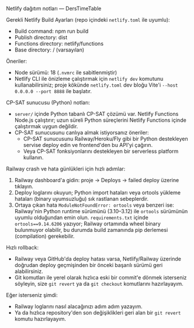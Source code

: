 Netlify dağıtım notları — DersTimeTable

Gerekli Netlify Build Ayarları (repo içindeki `netlify.toml` ile uyumlu):

- Build command: npm run build
- Publish directory: dist
- Functions directory: netlify/functions
- Base directory: / (varsayılan)

Öneriler:

- Node sürümü: 18 (`.nvmrc` ile sabitlenmiştir)
- Netlify CLI ile önizleme çalıştırmak için `netlify dev` komutunu kullanabilirsiniz; proje kökünde `netlify.toml` dev bloğu Vite'i `--host 0.0.0.0 --port 8888` ile başlatır.

CP-SAT sunucusu (Python) notları:

- `server/` içinde Python tabanlı CP-SAT çözümü var. Netlify Functions Node.js çalıştırır; uzun süreli Python süreçlerini Netlify Functions içinde çalıştırmak uygun değildir.
- CP-SAT sunucusunu canlıya almak istiyorsanız öneriler:
  - CP-SAT sunucusunu Railway/Heroku/Fly gibi bir Python destekleyen servise deploy edin ve frontend'den bu API'yi çağırın.
  - Veya CP-SAT fonksiyonlarını destekleyen bir serverless platform kullanın.

Railway crash ve hata günlükleri için hızlı adımlar:

1) Railway dashboard'a gidin: proje → Deploys → failed deploy üzerine tıklayın.
2) Deploy loglarını okuyun; Python import hataları veya ortools yükleme hataları (binary uyumsuzluğu) sık rastlanan sebeplerdir.
3) Ortaya çıkan hata `ModuleNotFoundError: ortools` veya benzeri ise: Railway'nin Python runtime sürümünü (3.10–3.12) ile `ortools` sürümünün uyumlu olduğundan emin olun. `requirements.txt` içinde `ortools==9.14.6206` yazıyor; Railway ortamında wheel binary bulunmuyor olabilir, bu durumda build zamanında pip derlemesi (compilation) gerekebilir.

Hızlı rollback:

- Railway veya GitHub'da deploy hatası varsa, Netlify/Railway üzerinde doğrudan deploy geçmişinden bir önceki başarılı sürümü geri alabilirsiniz.
- Git komutları ile yerel olarak hızlıca eski bir commit'e dönmek isterseniz söyleyin, size `git revert` ya da `git checkout` komutlarını hazırlayayım.

Eğer isterseniz şimdi:
- Railway loglarını nasıl alacağınızı adım adım yazayım.
- Ya da hızlıca repository'den son değişiklikleri geri alan bir `git revert` komutu hazırlayayım.

